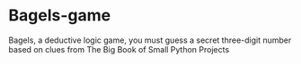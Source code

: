 # Bagels-game
Bagels, a deductive logic game, you must guess a secret three-digit number based on clues from The Big Book of Small Python Projects
